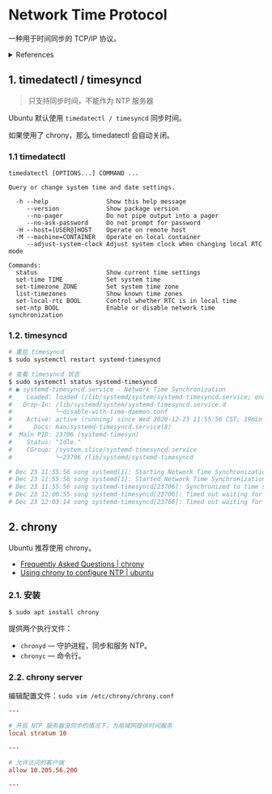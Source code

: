# Network Time Protocol

一种用于时间同步的 TCP/IP 协议。

<details>
<summary>References</summary>

- [Ubuntu16.04 配置 NTP](https://www.digitalocean.com/community/tutorials/how-to-configure-ntp-for-use-in-the-ntp-pool-project-on-ubuntu-16-04)
- [Time Synchronization | Ubuntu](https://ubuntu.com/server/docs/network-ntp)
- [Linux下局域网同步时间 | CSDN](https://blog.csdn.net/secondjanuary/article/details/9260637)
- [局域网内两台ubuntu时间同步](https://blog.csdn.net/scx837685002/article/details/80316280?utm_medium=distribute.pc_relevant.none-task-blog-BlogCommendFromMachineLearnPai2-2.control&depth_1-utm_source=distribute.pc_relevant.none-task-blog-BlogCommendFromMachineLearnPai2-2.control)
- [各 NTP 比较](https://chrony.tuxfamily.org/comparison.html)
- [ufw](https://blog.csdn.net/weixin_34293246/article/details/92148586)

</details>

## 1. timedatectl / timesyncd

>只支持同步时间，不能作为 NTP 服务器

Ubuntu 默认使用 `timedatectl / timesyncd` 同步时间。

如果使用了 chrony，那么 timedatectl 会自动关闭。

### 1.1 timedatectl

```
timedatectl [OPTIONS...] COMMAND ...

Query or change system time and date settings.

  -h --help                Show this help message
     --version             Show package version
     --no-pager            Do not pipe output into a pager
     --no-ask-password     Do not prompt for password
  -H --host=[USER@]HOST    Operate on remote host
  -M --machine=CONTAINER   Operate on local container
     --adjust-system-clock Adjust system clock when changing local RTC mode

Commands:
  status                   Show current time settings
  set-time TIME            Set system time
  set-timezone ZONE        Set system time zone
  list-timezones           Show known time zones
  set-local-rtc BOOL       Control whether RTC is in local time
  set-ntp BOOL             Enable or disable network time synchronization
```

### 1.2. timesyncd

```sh
# 重启 timesyncd
$ sudo systemctl restart systemd-timesyncd

# 查看 timesyncd 状态
$ sudo systemctl status systemd-timesyncd
# ● systemd-timesyncd.service - Network Time Synchronization
#    Loaded: loaded (/lib/systemd/system/systemd-timesyncd.service; enabled; vendor preset: enabled)
#   Drop-In: /lib/systemd/system/systemd-timesyncd.service.d
#            └─disable-with-time-daemon.conf
#    Active: active (running) since Wed 2020-12-23 11:55:56 CST; 19min ago
#      Docs: man:systemd-timesyncd.service(8)
#  Main PID: 23706 (systemd-timesyn)
#    Status: "Idle."
#    CGroup: /system.slice/systemd-timesyncd.service
#            └─23706 /lib/systemd/systemd-timesyncd

# Dec 23 11:55:56 song systemd[1]: Starting Network Time Synchronization...
# Dec 23 11:55:56 song systemd[1]: Started Network Time Synchronization.
# Dec 23 11:55:56 song systemd-timesyncd[23706]: Synchronized to time server 10.205.56.84:123 (10.205.56.84).
# Dec 23 12:00:55 song systemd-timesyncd[23706]: Timed out waiting for reply from 10.205.56.84:123 (10.205.56.84).
# Dec 23 12:03:14 song systemd-timesyncd[23706]: Timed out waiting for reply from 10.205.56.84:123 (10.205.56.84).
```

## 2. chrony

Ubuntu 推荐使用 chrony。

- [Frequently Asked Questions | chrony](https://chrony.tuxfamily.org/faq.html)
- [Using chrony to configure NTP | ubuntu](https://ubuntu.com/blog/ubuntu-bionic-using-chrony-to-configure-ntp)

### 2.1. 安装

```
$ sudo apt install chrony
```

提供两个执行文件：

- `chronyd` — 守护进程，同步和服务 NTP。
- `chronyc` — 命令行。

### 2.2. chrony server

编辑配置文件：`sudo vim /etc/chrony/chrony.conf`

```conf
···

# 开启 NTP 服务器没同步的情况下，为局域网提供时间服务
local stratum 10

···

# 允许访问的客户端
allow 10.205.56.200

···
```